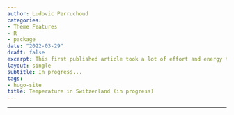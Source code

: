 ```yaml
---
author: Ludovic Perruchoud
categories:
- Theme Features
- R
- package
date: "2022-03-29"
draft: false
excerpt: This first published article took a lot of effort and energy to write. For example, some unknown packages were discovered and used. I am referring to ggplot2, hayshader, rmarkdown, distill and of course the website development. I want to thank Alison Hill, senior data scientist at IBM, for the development of Hugo apero. Enjoy reading and discovering!
layout: single
subtitle: In progress...
tags:
- hugo-site
title: Temperature in Switzerland (in progress)
---
```


---

